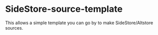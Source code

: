 # SideStore-source-template
This allows a simple template you can go by to make SideStore/Altstore sources.
